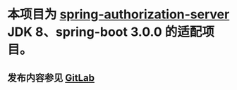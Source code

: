 # 本项目为 [spring-authorization-server](https://github.com/spring-projects/spring-authorization-server) JDK 8、spring-boot 3.0.0 的适配项目。

## 发布内容参见 [GitLab](https://gitlab.com/xuxiaowei-io/spring-security-oauth2-authorization-server/-/pipelines)
